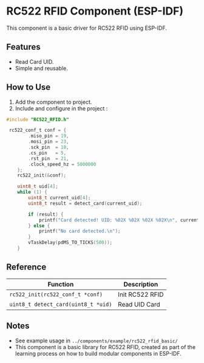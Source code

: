 # RC522 RFID Component (ESP-IDF)

This component is a basic driver for RC522 RFID using ESP-IDF.

## Features
- Read Card UID.
- Simple and reusable.

## How to Use
1. Add the component to project.
2. Include and configure in the project :

```c
#include "RC522_RFID.h"

 rc522_conf_t conf = {
        .miso_pin = 19,
        .mosi_pin = 23,
        .sck_pin  = 18,
        .cs_pin   = 5,
        .rst_pin  = 21,
        .clock_speed_hz = 5000000
    };
    rc522_init(&conf);

    uint8_t uid[4];
    while (1) {
        uint8_t current_uid[4];
        uint8_t result = detect_card(current_uid);

        if (result) {
            printf("Card detected! UID: %02X %02X %02X %02X\n", current_uid[0], current_uid[1], current_uid[2], current_uid[3]);
        } else {
            printf("No card detected.\n");
        }
        vTaskDelay(pdMS_TO_TICKS(500));
    }
```


## Reference

| Function | Description |
| --- | --- |
| `rc522_init(rc522_conf_t *conf)` | Init RC522 RFID |
| `uint8_t detect_card(uint8_t *uid)`| Read UID Card |



## Notes
- See example usage in `../components/example/rc522_rfid_basic/`
- This component is a basic library for RC522 RFID, created as part of the learning process on how to build modular components in ESP-IDF.









